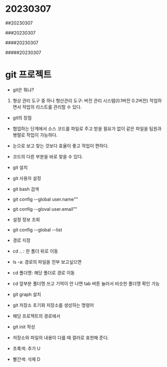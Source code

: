 <!-- 마크다운 -->
<!-- 깃이나 벨로그에 문서형태로 읽어주는 파일 -->
<!-- 프리뷰로 미리 보기 가능 -->
# 20230307
<!-- #으로 제목을 작성해주고 -->
<!-- h1~h5 태그랑 비슷하네? -->
##20230307

###20230307

####20230307

#####20230307


<!-- -로 리스트 형태 작성 -->
# git 프로젝트

- git은 뭐냐?
1. 형상 관리 도구 중 하나
형산관리 도구: 버전 관리 시스템(0.1버전 0.2버전)
작업하면서 작업의 리스트를 관리할 수 있다.


- git의 장점
- 협업하는 단계에서 소스 코드를 파일로 주고 받을 필요가 없이 같은 파일을 팀원과 병렬로 작업이 가능하다.

- 눈으로 보고 찾는 것보다 효율이 좋고 작업이 편하다.

- 코드의 다른 부분을 바로 찾을 수 있다.

- git 설치

- git 사용자 설정
- git bash 검색

- git config --global user.name""
- git config --gloval user.email""

- 설정 정보 조회
- git config --global --list


- 경로 지정
- cd .. : 한 폴더 뒤로 이동
- ls -a: 경로의 파일을 전부 보고싶으면 
- cd 폴더명: 해당 폴더로 경로 이동
- cd 앞부분 폴더명 쓰고 기억이 안 나면 tab 버튼 눌러서 비슷한 폴더명 확인 가능

- git graph 설치

- git 저장소 초기화 저장소를 생성하는 명령어
- 해당 프로젝트의 경로에서
- git init 작성

- 저장소와 파일의 내용이 다를 때 컬러로 표현해 준다.
- 초록색: 추가 U
- 빨간색: 삭제 D